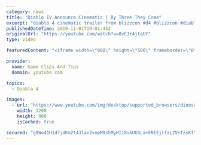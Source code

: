 ```yaml
---
category: news
title: "Diablo IV Announce Cinematic | By Three They Come"
excerpt: "diablo 4 cinematic trailer from blizzcon #d4 #blizzcon #diablo."
publishedDateTime: 2019-11-01T19:01:45Z
originalUrl: "https://youtube.com/watch?v=0vE3rAjtqUY"
type: video

featuredContent: "<iframe width=\"800\" height=\"500\" frameborder=\"0\" src=\"https://www.youtube.com/embed/0vE3rAjtqUY\" allow=\"accelerometer; autoplay; encrypted-media; gyroscope; picture-in-picture\" allowfullscreen></iframe>"

provider:
  name: Game Clips And Tips
  domain: youtube.com

topics:
  - Diablo 4

images:
  - url: "https://www.youtube.com/img/desktop/supported_browsers/dinosaur.png"
    width: 1200
    height: 800
    isCached: true

secured: "g9Wo41H1d7jdKm2t43lav2vnpM9s5MyHI18vkUGSLa+ENEEjlfzLZV+TzsKfYPPULPNPmi3sxEM82YYZ5IAG04iDc2V9NLBXD7NsIGvnlRVU2DXvWnhcq3zFnsk7nRt0qQN3mX7yAq/hLIl2H1IFwdTcSYbgQ5uImUx5cTmU6cilTABe7pEyLd1JutrPPCnNcO70NUn9B5+zb6uh2Wbk8wZF8rFw+EK3VJZN07bZsB0ImjLRJUjQmqtnaqMMWoTWt/C+/yAm1ZcGTD3UvnmeC3NCWpcH/3IMPrpC2d5FRs9YG8putaOcAivFSWAwvqLjotCJBAuZB5xpLX7G/U1mUwIx6FI5mfQQIlyRcUViKFs6cYL1S9UESYU6/XwDuHT9atEZP2DNBDzaImR2qYalWw==;t/CqXAd/N/xdXXcQpdbLGw=="
---
```


